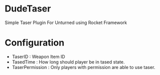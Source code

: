 # DudeTaser
Simple Taser Plugin For Unturned using Rocket Framework

# Configuration
- TaserID : Weapon Item ID
- TasedTime : How long should player be in tased state.
- TaserPermission : Only players with permission are able to use taser.  
